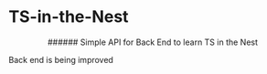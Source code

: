 # TS-in-the-Nest

<p align='center'> ###### Simple API for Back End to learn TS in the Nest</p>

Back end is being improved

